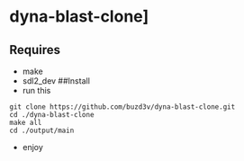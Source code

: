 # dyna-blast-clone]
## Requires
* make
* sdl2_dev
##Install 
* run this
```
git clone https://github.com/buzd3v/dyna-blast-clone.git
cd ./dyna-blast-clone
make all
cd ./output/main
```
* enjoy
